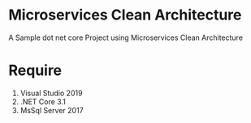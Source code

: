 # Microservices Clean Architecture

A  Sample dot net core Project  using Microservices Clean Architecture

# Require
 
1. Visual Studio 2019
2. .NET Core 3.1
3. MsSql Server 2017
